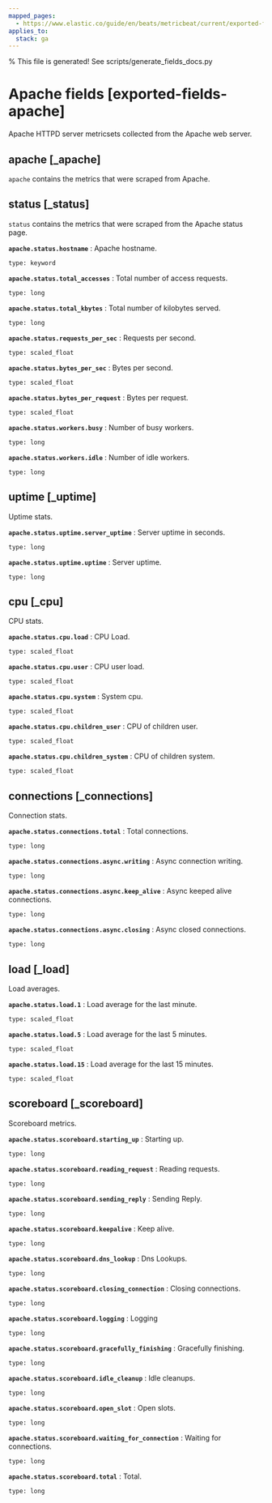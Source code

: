 ```yaml
---
mapped_pages:
  - https://www.elastic.co/guide/en/beats/metricbeat/current/exported-fields-apache.html
applies_to:
  stack: ga
---
```


% This file is generated! See scripts/generate_fields_docs.py

# Apache fields [exported-fields-apache]

Apache HTTPD server metricsets collected from the Apache web server.

## apache [_apache]

`apache` contains the metrics that were scraped from Apache.

## status [_status]

`status` contains the metrics that were scraped from the Apache status page.

**`apache.status.hostname`**
:   Apache hostname.

    type: keyword


**`apache.status.total_accesses`**
:   Total number of access requests.

    type: long


**`apache.status.total_kbytes`**
:   Total number of kilobytes served.

    type: long


**`apache.status.requests_per_sec`**
:   Requests per second.

    type: scaled_float


**`apache.status.bytes_per_sec`**
:   Bytes per second.

    type: scaled_float


**`apache.status.bytes_per_request`**
:   Bytes per request.

    type: scaled_float


**`apache.status.workers.busy`**
:   Number of busy workers.

    type: long


**`apache.status.workers.idle`**
:   Number of idle workers.

    type: long


## uptime [_uptime]

Uptime stats.

**`apache.status.uptime.server_uptime`**
:   Server uptime in seconds.

    type: long


**`apache.status.uptime.uptime`**
:   Server uptime.

    type: long


## cpu [_cpu]

CPU stats.

**`apache.status.cpu.load`**
:   CPU Load.

    type: scaled_float


**`apache.status.cpu.user`**
:   CPU user load.

    type: scaled_float


**`apache.status.cpu.system`**
:   System cpu.

    type: scaled_float


**`apache.status.cpu.children_user`**
:   CPU of children user.

    type: scaled_float


**`apache.status.cpu.children_system`**
:   CPU of children system.

    type: scaled_float


## connections [_connections]

Connection stats.

**`apache.status.connections.total`**
:   Total connections.

    type: long


**`apache.status.connections.async.writing`**
:   Async connection writing.

    type: long


**`apache.status.connections.async.keep_alive`**
:   Async keeped alive connections.

    type: long


**`apache.status.connections.async.closing`**
:   Async closed connections.

    type: long


## load [_load]

Load averages.

**`apache.status.load.1`**
:   Load average for the last minute.

    type: scaled_float


**`apache.status.load.5`**
:   Load average for the last 5 minutes.

    type: scaled_float


**`apache.status.load.15`**
:   Load average for the last 15 minutes.

    type: scaled_float


## scoreboard [_scoreboard]

Scoreboard metrics.

**`apache.status.scoreboard.starting_up`**
:   Starting up.

    type: long


**`apache.status.scoreboard.reading_request`**
:   Reading requests.

    type: long


**`apache.status.scoreboard.sending_reply`**
:   Sending Reply.

    type: long


**`apache.status.scoreboard.keepalive`**
:   Keep alive.

    type: long


**`apache.status.scoreboard.dns_lookup`**
:   Dns Lookups.

    type: long


**`apache.status.scoreboard.closing_connection`**
:   Closing connections.

    type: long


**`apache.status.scoreboard.logging`**
:   Logging

    type: long


**`apache.status.scoreboard.gracefully_finishing`**
:   Gracefully finishing.

    type: long


**`apache.status.scoreboard.idle_cleanup`**
:   Idle cleanups.

    type: long


**`apache.status.scoreboard.open_slot`**
:   Open slots.

    type: long


**`apache.status.scoreboard.waiting_for_connection`**
:   Waiting for connections.

    type: long


**`apache.status.scoreboard.total`**
:   Total.

    type: long



